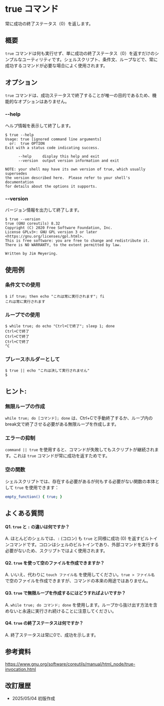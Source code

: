 # true コマンド

常に成功の終了ステータス（0）を返します。

## 概要

`true` コマンドは何も実行せず、単に成功の終了ステータス（0）を返すだけのシンプルなユーティリティです。シェルスクリプト、条件文、ループなどで、常に成功するコマンドが必要な場合によく使用されます。

## オプション

`true` コマンドは、成功ステータスで終了することが唯一の目的であるため、機能的なオプションはありません。

### **--help**

ヘルプ情報を表示して終了します。

```console
$ true --help
Usage: true [ignored command line arguments]
  or:  true OPTION
Exit with a status code indicating success.

      --help     display this help and exit
      --version  output version information and exit

NOTE: your shell may have its own version of true, which usually supersedes
the version described here.  Please refer to your shell's documentation
for details about the options it supports.
```

### **--version**

バージョン情報を出力して終了します。

```console
$ true --version
true (GNU coreutils) 8.32
Copyright (C) 2020 Free Software Foundation, Inc.
License GPLv3+: GNU GPL version 3 or later <https://gnu.org/licenses/gpl.html>.
This is free software: you are free to change and redistribute it.
There is NO WARRANTY, to the extent permitted by law.

Written by Jim Meyering.
```

## 使用例

### 条件文での使用

```console
$ if true; then echo "これは常に実行されます"; fi
これは常に実行されます
```

### ループでの使用

```console
$ while true; do echo "Ctrl+Cで終了"; sleep 1; done
Ctrl+Cで終了
Ctrl+Cで終了
Ctrl+Cで終了
^C
```

### プレースホルダーとして

```console
$ true || echo "これは決して実行されません"
$
```

## ヒント:

### 無限ループの作成

`while true; do [コマンド]; done` は、Ctrl+Cで手動終了するか、ループ内のbreak文で終了させる必要がある無限ループを作成します。

### エラーの抑制

`command || true` を使用すると、コマンドが失敗してもスクリプトが継続されます。これは `true` コマンドが常に成功を返すためです。

### 空の関数

シェルスクリプトでは、存在する必要があるが何もする必要がない関数の本体として `true` を使用できます：
```bash
empty_function() { true; }
```

## よくある質問

#### Q1. `true` と `:` の違いは何ですか？
A. ほとんどのシェルでは、`:` (コロン) も `true` と同様に成功 (0) を返すビルトインコマンドです。コロンはシェルのビルトインであり、外部コマンドを実行する必要がないため、スクリプトではよく使用されます。

#### Q2. `true` を使って空のファイルを作成できますか？
A. いいえ、代わりに `touch ファイル名` を使用してください。`true > ファイル名` で空のファイルを作成できますが、コマンドの本来の用途ではありません。

#### Q3. `true` で無限ループを作成するにはどうすればよいですか？
A. `while true; do コマンド; done` を使用します。ループから抜け出す方法を含めないと永遠に実行され続けることに注意してください。

#### Q4. `true` の終了ステータスは何ですか？
A. 終了ステータスは常に0で、成功を示します。

## 参考資料

https://www.gnu.org/software/coreutils/manual/html_node/true-invocation.html

## 改訂履歴

- 2025/05/04 初版作成